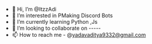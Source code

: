 - 👋 Hi, I’m @ItzzAdi
- 👀 I’m interested in PMaking Discord Bots
- 🌱 I’m currently learning Python ,Js
- 💞️ I’m looking to collaborate on -----
- 📫 How to reach me - @yadavaditya9332@gmail.com

<!---
ItzzAdi/ItzzAdi is a ✨ special ✨ repository because its `README.md` (this file) appears on your GitHub profile.
You can click the Preview link to take a look at your changes.
--->

